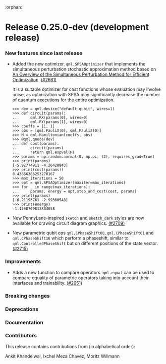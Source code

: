 :orphan:

# Release 0.25.0-dev (development release)

<h3>New features since last release</h3>

* Added the new optimizer, `qml.SPSAOptimizer` that implements the simultaneous
  perturbation stochastic approximation method based on
  [An Overview of the Simultaneous Perturbation Method for Efficient Optimization](https://www.jhuapl.edu/SPSA/PDF-SPSA/Spall_An_Overview.PDF).
  [(#2661)](https://github.com/PennyLaneAI/pennylane/pull/2661)

  It is a suitable optimizer for cost functions whose evaluation may involve
  noise, as optimization with SPSA may significantly decrease the number of
  quantum executions for the entire optimization.

  ```pycon
  >>> dev = qml.device("default.qubit", wires=1)
  >>> def circuit(params):
  ...     qml.RX(params[0], wires=0)
  ...     qml.RY(params[1], wires=0)
  >>> coeffs = [1, 1]
  >>> obs = [qml.PauliX(0), qml.PauliZ(0)]
  >>> H = qml.Hamiltonian(coeffs, obs)
  >>> @qml.qnode(dev)
  ... def cost(params):
  ...     circuit(params)
  ...     return qml.expval(H)
  >>> params = np.random.normal(0, np.pi, (2), requires_grad=True)
  >>> print(params)
  [-5.92774911 -4.26420843]
  >>> print(cost(params))
  0.43866366253270167
  >>> max_iterations = 50
  >>> opt = qml.SPSAOptimizer(maxiter=max_iterations)
  >>> for _ in range(max_iterations):
  ...     params, energy = opt.step_and_cost(cost, params)
  >>> print(params)
  [-6.21193761 -2.99360548]
  >>> print(energy)
  -1.1258709813834058
  ```
  
* New PennyLane-inspired `sketch` and `sketch_dark` styles are now available for drawing circuit diagram graphics. 
  [(#2709)](https://github.com/PennyLaneAI/pennylane/pull/2709)

* New parametric qubit ops `qml.CPhaseShift00`, `qml.CPhaseShift01` and `qml.CPhaseShift10` which perform a phaseshift, similar to `qml.ControlledPhaseShift` but on different positions of the state vector.
  [(#2715)](https://github.com/PennyLaneAI/pennylane/pull/2715)

<h3>Improvements</h3>

* Adds a new function to compare operators. `qml.equal` can be used to compare equality of parametric operators taking into account their interfaces and trainability.
  [(#2651)](https://github.com/PennyLaneAI/pennylane/pull/2651)

<h3>Breaking changes</h3>

<h3>Deprecations</h3>

<h3>Documentation</h3>

<h3>Contributors</h3>

This release contains contributions from (in alphabetical order):

Ankit Khandelwal, Ixchel Meza Chavez, Moritz Willmann
